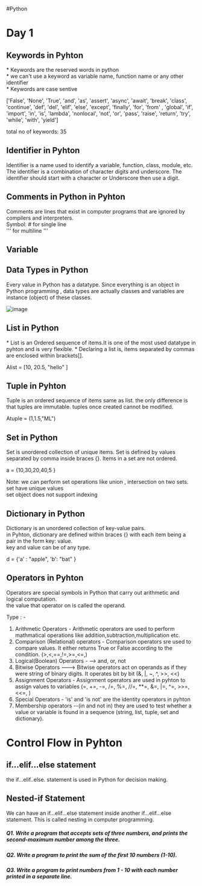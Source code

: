 #Python
<h1> Day 1 </h1>
<h2> Keywords in Pyhton </h2>
<p>
* Keywords are the reserved words in python <br>
* we can't use a keyword as variable name, function name or any other identifier <br>
* Keywords are case sentive <br>
</p>

['False', 'None', 'True', 'and', 'as', 'assert', 'async', 'await', 'break', 'class', 'continue', 'def', 'del', 'elif', 'else', 'except', 'finally', 'for', 'from'
, 'global', 'if', 'import', 'in', 'is', 'lambda', 'nonlocal', 'not', 'or', 'pass', 'raise', 'return', 'try', 'while', 'with', 'yield']

 total no of keywords: 35
 
 
 <h2> Identifier in Pyhton </h2>
 <p> 
 Identifier is a name used to identify a variable, function, class, module, etc. The identifier is a combination of character digits and underscore. The identifier should start with a character or Underscore then use a digit. 
</p>
 
 <h2> Comments in Python in Pyhton </h2> 
 <p> Comments are lines that exist in computer programs that are ignored by compilers and interpreters. <br>
 Symbol: # for single line <br>
 ''' for multiline ''' <br>
 
 </p>
 
 <h2> Variable </h2>
 <h2> Data Types in Python </h2>
 <p> 
 Every value in Python has a datatype. Since everything is an object in Python programming , data types are actually classes and variables are instance (object) of these classes. 
 </p>
 
 ![image](https://user-images.githubusercontent.com/95286756/215192704-243a05d1-94e1-4888-9694-9112eecd247d.png)
 
 
 <h2> List in Python </h2> 
 <p> 
 * List is an Ordered sequence of items.It is one of the most used datatype in pyhton and is very flexible.
 * Declaring  a list is, items separated by commas are enclosed within brackets[].
 </p>
  Alist = [10, 20.5, "hello" ]
 
<h2> Tuple in Pyhton </h2>
<p>
Tuple is an ordered sequence of items same as list. the only difference is that tuples are immutable.
tuples once created cannot be modified. </p>
Atuple =  (1,1.5,"ML")

<h2> Set in Python </h2>
<p>
 Set is unordered collection of unique items. Set is defined by values separated by comma inside braces {}. Items in a set are not ordered. 
 </p>
 
 a = {10,30,20,40,5 }
 
<p> Note: we can perform set operations like  union , intersection on two sets. set have unique values <br>
set object does not support indexing </p>

<h2> Dictionary in Python </h2>
 <p> Dictionary is an unordered collection of key-value pairs. <br>
  in Pyhton, dictionary are defined within braces {} with each item being a pair in the form key: value. <br> key and value can be of any type.
  
 </p>
 
 d = {'a' : "apple", 'b': "bat" }


<h2> Operators in Pyhton </h2>
<p> Operators are special symbols in Python that carry out arithmetic and logical computation. <br> 
the value that operator on is called the operand.

Type : -

1. Arithmetic Operators  - <p2> Arithmetic operators are used to perform mathmatical operations like addition,subtraction,multiplication etc.<br>
2. Comparison (Relational) operators - Comparison operators sre used to compare values. It either returns True or False according to the condition. (>,<,==,!=,>=,<=,) <br>
3. Logical(Boolean) Operators - --> and, or, not  <br>
4. Bitwise Operators ---> Bitwise operators act on operands as if they were string of binary digits. It operates bit by bit (&, |, ~, ^, >>, <<) <br>
5. Assignment Operators - Assignment operators are used in pyhton to assign values to variables (=, +=, -=, /=, %=, //=, **=, &=, |=, ^=, >>=, <<=, ) <br>
6. Special Operators - 'is' and 'is not' are the identity operators in pyhton  <br>
7. Membership operators --(in and not in)  they are used to test whether a value or variable is found in a sequence (string, list, tuple, set and dictionary). <br>


</p>


<h1> Control Flow in Pyhton </h1>
<h2> if...elif...else statement </h2>
<p> the if...elif..else. statement is used in Python for decision making. </p>


 <h2> Nested-if Statement </h2>
 <p> We can have an if…elif…else statement inside another if…elif…else statement. This is called nesting in computer programming. </p>
 
 

<h5> Q1. Write a program that accepts sets of three numbers, and prints the second-maximum number among the three. </h5>
<h5> Q2. Write a program to print the sum of the first 10 numbers (1-10). </h5>
<h5> Q3. Write a program to print numbers from 1 - 10 with each number printed in a separate line. </h5>
